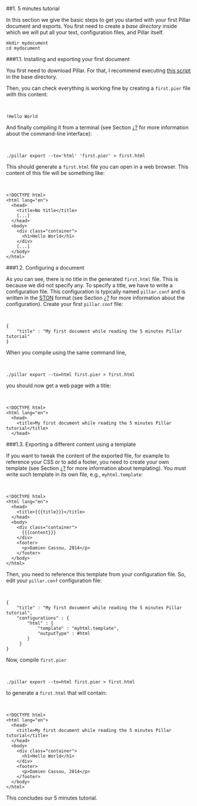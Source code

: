 

##1\. 5 minutes tutorial

In this section we give the basic steps to get you started with your first Pillar document and exports\. You first need to create a *base directory* inside which we will put all your text, configuration files, and Pillar itself\.




    mkdir mydocument
    cd mydocument





###1\.1\. Installing and exporting your first document

You first need to download Pillar\. For that, I recommend executing [this script](https://github.com/SquareBracketAssociates/PharoForTheEnterprise-english/raw/master/download.sh) in the base directory\.

Then, you can check everything is working fine by creating a `first.pier` file with this content:

&nbsp;


    !Hello World



And finally compiling it from a terminal \(see Section [¿?](#commandLineInterface) for more information about the command\-line interface\):

&nbsp;


    ./pillar export --to='html' 'first.pier' > first.html



This should generate a `first.html` file you can open in a web browser\. This content of this file will be something like:

&nbsp;


    <!DOCTYPE html>
    <html lang="en">
      <head>
        <title>No title</title>
        [...]
      </head>
      <body>
        <div class="container">
          <h1>Hello World</h1>
        </div>
        [...]
      </body>
    </html>





###1\.2\. Configuring a document

As you can see, there is no title in the generated `first.html` file\. This is because we did not specify any\. To specify a title, we have to write a configuration file\. This configuration is typically named `pillar.conf` and is written in the [STON](http://smalltalkhub.com/#!/~SvenVanCaekenberghe/STON) format \(see Section [¿?](#configuring) for more information about the configuration\)\. Create your first `pillar.conf` file:

&nbsp;


    {
        "title" : "My first document while reading the 5 minutes Pillar tutorial"
    }



When you compile using the same command line,

&nbsp;


    ./pillar export --to=html first.pier > first.html



you should now get a web page with a title:

&nbsp;


    <!DOCTYPE html>
    <html lang="en">
      <head>
        <title>My first document while reading the 5 minutes Pillar tutorial</title>
      </head>





###1\.3\. Exporting a different content using a template

If you want to tweak the content of the exported file, for example to reference your CSS or to add a footer, you need to create your own template \(see Section [¿?](#templating) for more information about templating\)\. You must write such template in its own file, e\.g\., `myhtml.template`:

&nbsp;


    <!DOCTYPE html>
    <html lang="en">
      <head>
        <title>{{{title}}}</title>
      </head>
      <body>
        <div class="container">
          {{{content}}}
        </div>
        <footer>
          <p>Damien Cassou, 2014</p>
        </footer>
      </body>
    </html>



Then, you need to reference this template from your configuration file\. So, edit your `pillar.conf` configuration file:

&nbsp;


    {
        "title" : "My first document while reading the 5 minutes Pillar tutorial",
        "configurations" : {
            "html" : {
                "template" : "myhtml.template",
                "outputType" : #html
            }
         }
    }



Now, compile `first.pier`

&nbsp;


    ./pillar export --to=html first.pier > first.html



to generate a `first.html` that will contain:

&nbsp;


    <!DOCTYPE html>
    <html lang="en">
      <head>
        <title>My first document while reading the 5 minutes Pillar tutorial</title>
      </head>
      <body>
        <div class="container">
          <h1>Hello World</h1>
        </div>
        <footer>
          <p>Damien Cassou, 2014</p>
        </footer>
      </body>
    </html>



This concludes our 5 minutes tutorial\.

